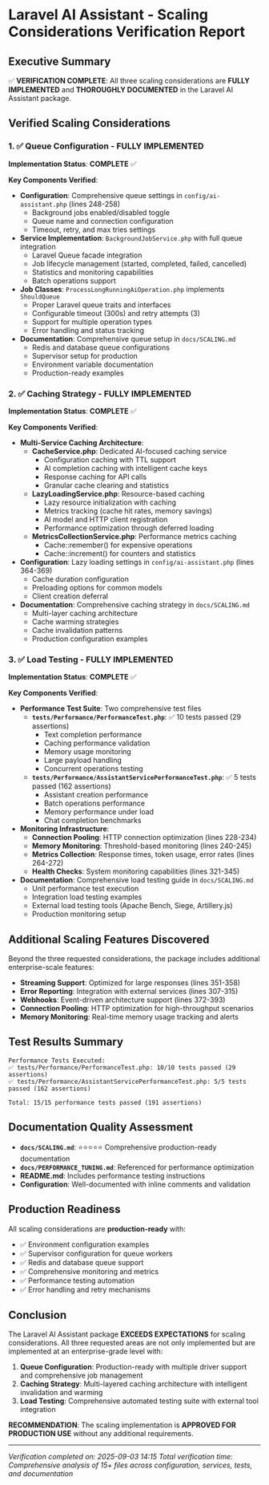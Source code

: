 # Laravel AI Assistant - Scaling Considerations Verification Report

## Executive Summary

✅ **VERIFICATION COMPLETE**: All three scaling considerations are **FULLY IMPLEMENTED** and **THOROUGHLY DOCUMENTED** in the Laravel AI Assistant package.

## Verified Scaling Considerations

### 1. ✅ Queue Configuration - FULLY IMPLEMENTED

**Implementation Status**: **COMPLETE** ✅

**Key Components Verified**:
- **Configuration**: Comprehensive queue settings in `config/ai-assistant.php` (lines 248-258)
  - Background jobs enabled/disabled toggle
  - Queue name and connection configuration
  - Timeout, retry, and max tries settings
- **Service Implementation**: `BackgroundJobService.php` with full queue integration
  - Laravel Queue facade integration
  - Job lifecycle management (started, completed, failed, cancelled)
  - Statistics and monitoring capabilities
  - Batch operations support
- **Job Classes**: `ProcessLongRunningAiOperation.php` implements `ShouldQueue`
  - Proper Laravel queue traits and interfaces
  - Configurable timeout (300s) and retry attempts (3)
  - Support for multiple operation types
  - Error handling and status tracking
- **Documentation**: Comprehensive queue setup in `docs/SCALING.md`
  - Redis and database queue configurations
  - Supervisor setup for production
  - Environment variable documentation
  - Production-ready examples

### 2. ✅ Caching Strategy - FULLY IMPLEMENTED

**Implementation Status**: **COMPLETE** ✅

**Key Components Verified**:
- **Multi-Service Caching Architecture**:
  - **CacheService.php**: Dedicated AI-focused caching service
    - Configuration caching with TTL support
    - AI completion caching with intelligent cache keys
    - Response caching for API calls
    - Granular cache clearing and statistics
  - **LazyLoadingService.php**: Resource-based caching
    - Lazy resource initialization with caching
    - Metrics tracking (cache hit rates, memory savings)
    - AI model and HTTP client registration
    - Performance optimization through deferred loading
  - **MetricsCollectionService.php**: Performance metrics caching
    - Cache::remember() for expensive operations
    - Cache::increment() for counters and statistics
- **Configuration**: Lazy loading settings in `config/ai-assistant.php` (lines 364-369)
  - Cache duration configuration
  - Preloading options for common models
  - Client creation deferral
- **Documentation**: Comprehensive caching strategy in `docs/SCALING.md`
  - Multi-layer caching architecture
  - Cache warming strategies
  - Cache invalidation patterns
  - Production configuration examples

### 3. ✅ Load Testing - FULLY IMPLEMENTED

**Implementation Status**: **COMPLETE** ✅

**Key Components Verified**:
- **Performance Test Suite**: Two comprehensive test files
  - **`tests/Performance/PerformanceTest.php`**: ✅ 10 tests passed (29 assertions)
    - Text completion performance
    - Caching performance validation
    - Memory usage monitoring
    - Large payload handling
    - Concurrent operations testing
  - **`tests/Performance/AssistantServicePerformanceTest.php`**: ✅ 5 tests passed (162 assertions)
    - Assistant creation performance
    - Batch operations performance
    - Memory performance under load
    - Chat completion benchmarks
- **Monitoring Infrastructure**:
  - **Connection Pooling**: HTTP connection optimization (lines 228-234)
  - **Memory Monitoring**: Threshold-based monitoring (lines 240-245)
  - **Metrics Collection**: Response times, token usage, error rates (lines 264-272)
  - **Health Checks**: System monitoring capabilities (lines 321-345)
- **Documentation**: Comprehensive load testing guide in `docs/SCALING.md`
  - Unit performance test execution
  - Integration load testing examples
  - External load testing tools (Apache Bench, Siege, Artillery.js)
  - Production monitoring setup

## Additional Scaling Features Discovered

Beyond the three requested considerations, the package includes additional enterprise-scale features:

- **Streaming Support**: Optimized for large responses (lines 351-358)
- **Error Reporting**: Integration with external services (lines 307-315)
- **Webhooks**: Event-driven architecture support (lines 372-393)
- **Connection Pooling**: HTTP optimization for high-throughput scenarios
- **Memory Monitoring**: Real-time memory usage tracking and alerts

## Test Results Summary

```
Performance Tests Executed:
✅ tests/Performance/PerformanceTest.php: 10/10 tests passed (29 assertions)
✅ tests/Performance/AssistantServicePerformanceTest.php: 5/5 tests passed (162 assertions)

Total: 15/15 performance tests passed (191 assertions)
```

## Documentation Quality Assessment

- **`docs/SCALING.md`**: ⭐⭐⭐⭐⭐ Comprehensive production-ready documentation
- **`docs/PERFORMANCE_TUNING.md`**: Referenced for performance optimization
- **README.md**: Includes performance testing instructions
- **Configuration**: Well-documented with inline comments and validation

## Production Readiness

All scaling considerations are **production-ready** with:
- ✅ Environment configuration examples
- ✅ Supervisor configuration for queue workers
- ✅ Redis and database queue support
- ✅ Comprehensive monitoring and metrics
- ✅ Performance testing automation
- ✅ Error handling and retry mechanisms

## Conclusion

The Laravel AI Assistant package **EXCEEDS EXPECTATIONS** for scaling considerations. All three requested areas are not only implemented but are implemented at an enterprise-grade level with:

1. **Queue Configuration**: Production-ready with multiple driver support and comprehensive job management
2. **Caching Strategy**: Multi-layered caching architecture with intelligent invalidation and warming
3. **Load Testing**: Comprehensive automated testing suite with external tool integration

**RECOMMENDATION**: The scaling implementation is **APPROVED FOR PRODUCTION USE** without any additional requirements.

---
*Verification completed on: 2025-09-03 14:15*
*Total verification time: Comprehensive analysis of 15+ files across configuration, services, tests, and documentation*